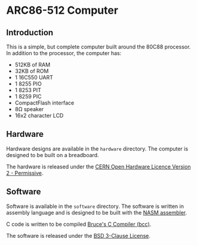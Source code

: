 # ARC86-512 Computer
## Introduction
This is a simple, but complete computer built around the 80C88 processor. In
addition to the processor, the computer has:
- 512KB of RAM
- 32KB of ROM
- 1 16C550 UART
- 1 8255 PIO
- 1 8253 PIT
- 1 8259 PIC
- CompactFlash interface
- 8Ω speaker
- 16x2 character LCD

## Hardware

Hardware designs are available in the `hardware` directory. The computer is
designed to be built on a breadboard.

The hardware is released under the [CERN Open Hardware Licence Version 2 - Permissive](hardware/LICENSE.txt).

## Software

Software is available in the `software` directory. The software is written in
assembly language and is designed to be built with the [NASM
assembler](https://www.nasm.us/).

C code is written to be compiled [Bruce's C Compiler
(bcc)](https://github.com/lkundrak/dev86).

The software is released under the [BSD 3-Clause License](software/LICENSE.txt).